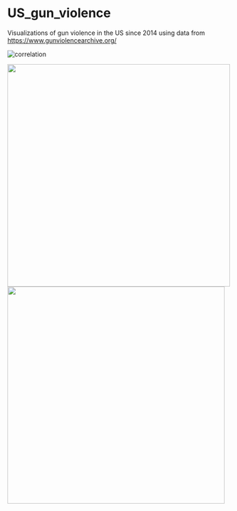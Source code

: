 # US_gun_violence

Visualizations of gun violence in the US since 2014 using data from https://www.gunviolencearchive.org/

![correlation](https://user-images.githubusercontent.com/56094636/170393293-481eea97-5f00-4f33-8569-508c38970042.png)

<p float="left">
  <img src="https://user-images.githubusercontent.com/56094636/170393400-f3a1a68e-4899-4ec6-a402-c88269b23f86.png" width="500" />
  <img src="https://user-images.githubusercontent.com/56094636/170393409-35d5c150-3da2-499f-ae8e-e686b199abc8.png" width="488" /> 
</p>
